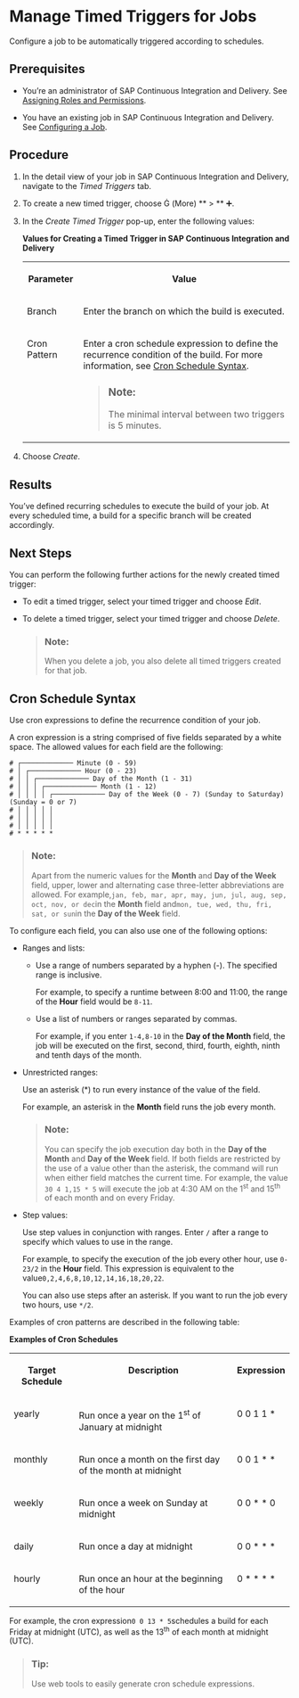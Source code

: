 <!-- loio3cd830ec08644e52b47cc3274732aacd -->

<link rel="stylesheet" type="text/css" href="css/sap-icons.css"/>

# Manage Timed Triggers for Jobs

Configure a job to be automatically triggered according to schedules.



<a name="loio3cd830ec08644e52b47cc3274732aacd__prereq_stg_5hw_pqb"/>

## Prerequisites

-   You’re an administrator of SAP Continuous Integration and Delivery. See [Assigning Roles and Permissions](assigning-roles-and-permissions-c679ebd.md).

-   You have an existing job in SAP Continuous Integration and Delivery. See [Configuring a Job](administering-jobs-d581ab5.md).




## Procedure

1.  In the detail view of your job in SAP Continuous Integration and Delivery, navigate to the *Timed Triggers* tab.

2.  To create a new timed trigger, choose <span class="SAP-icons-V5"></span> \(More\) ** \> ** :heavy_plus_sign:.

3.  In the *Create Timed Trigger* pop-up, enter the following values:

    **Values for Creating a Timed Trigger in SAP Continuous Integration and Delivery**


    <table>
    <tr>
    <th valign="top">

    Parameter
    
    </th>
    <th valign="top">

    Value
    
    </th>
    </tr>
    <tr>
    <td valign="top">
    
    Branch
    
    </td>
    <td valign="top">
    
    Enter the branch on which the build is executed.
    
    </td>
    </tr>
    <tr>
    <td valign="top">
    
    Cron Pattern
    
    </td>
    <td valign="top">
    
    Enter a cron schedule expression to define the recurrence condition of the build. For more information, see [Cron Schedule Syntax](manage-timed-triggers-for-jobs-3cd830e.md#loiob38912b3e5a54e04a6d32c58357f1d1b).

    > ### Note:  
    > The minimal interval between two triggers is 5 minutes.


    
    </td>
    </tr>
    </table>
    
4.  Choose *Create*.




<a name="loio3cd830ec08644e52b47cc3274732aacd__result_vgz_szy_cpb"/>

## Results

You’ve defined recurring schedules to execute the build of your job. At every scheduled time, a build for a specific branch will be created accordingly.



<a name="loio3cd830ec08644e52b47cc3274732aacd__postreq_wrn_kpt_1rb"/>

## Next Steps

You can perform the following further actions for the newly created timed trigger:

-   To edit a timed trigger, select your timed trigger and choose *Edit*.
-   To delete a timed trigger, select your timed trigger and choose *Delete*.

    > ### Note:  
    > When you delete a job, you also delete all timed triggers created for that job.


<a name="loiob38912b3e5a54e04a6d32c58357f1d1b"/>

<!-- loiob38912b3e5a54e04a6d32c58357f1d1b -->

## Cron Schedule Syntax

Use cron expressions to define the recurrence condition of your job.



A cron expression is a string comprised of five fields separated by a white space. The allowed values for each field are the following:

```
# ┌───────────── Minute (0 - 59)
# │ ┌───────────── Hour (0 - 23)
# │ │ ┌───────────── Day of the Month (1 - 31)
# │ │ │ ┌───────────── Month (1 - 12) 
# │ │ │ │ ┌───────────── Day of the Week (0 - 7) (Sunday to Saturday) (Sunday = 0 or 7)
# │ │ │ │ │
# │ │ │ │ │
# │ │ │ │ │
# * * * * *

```

> ### Note:  
> Apart from the numeric values for the **Month** and **Day of the Week** field, upper, lower and alternating case three-letter abbreviations are allowed. For example,`jan, feb, mar, apr, may, jun, jul, aug, sep, oct, nov, or dec`in the **Month** field and`mon, tue, wed, thu, fri, sat, or sun`in the **Day of the Week** field.

To configure each field, you can also use one of the following options:

-   Ranges and lists:

    -   Use a range of numbers separated by a hyphen \(-\). The specified range is inclusive.

        For example, to specify a runtime between 8:00 and 11:00, the range of the **Hour** field would be `8-11`.

    -   Use a list of numbers or ranges separated by commas.

        For example, if you enter `1-4,8-10` in the **Day of the Month** field, the job will be executed on the first, second, third, fourth, eighth, ninth and tenth days of the month.





-   Unrestricted ranges:

    Use an asterisk \(\*\) to run every instance of the value of the field.

    For example, an asterisk in the **Month** field runs the job every month.

    > ### Note:  
    > You can specify the job execution day both in the **Day of the Month** and **Day of the Week** field. If both fields are restricted by the use of a value other than the asterisk, the command will run when either field matches the current time. For example, the value `30 4 1,15 * 5` will execute the job at 4:30 AM on the 1<sup>st</sup> and 15<sup>th</sup> of each month and on every Friday.

-   Step values:

    Use step values in conjunction with ranges. Enter `/` after a range to specify which values to use in the range.

    For example, to specify the execution of the job every other hour, use `0-23/2` in the **Hour** field. This expression is equivalent to the value`0,2,4,6,8,10,12,14,16,18,20,22`.

    You can also use steps after an asterisk. If you want to run the job every two hours, use `*/2`.


Examples of cron patterns are described in the following table:

**Examples of Cron Schedules**


<table>
<tr>
<th valign="top">

Target Schedule

</th>
<th valign="top">

Description

</th>
<th valign="top">

Expression

</th>
</tr>
<tr>
<td valign="top">

yearly

</td>
<td valign="top">

Run once a year on the 1<sup>st</sup> of January at midnight

</td>
<td valign="top">

0 0 1 1 \*

</td>
</tr>
<tr>
<td valign="top">

monthly

</td>
<td valign="top">

Run once a month on the first day of the month at midnight

</td>
<td valign="top">

0 0 1 \* \*

</td>
</tr>
<tr>
<td valign="top">

weekly

</td>
<td valign="top">

Run once a week on Sunday at midnight

</td>
<td valign="top">

0 0 \* \* 0

</td>
</tr>
<tr>
<td valign="top">

daily

</td>
<td valign="top">

Run once a day at midnight

</td>
<td valign="top">

0 0 \* \* \*

</td>
</tr>
<tr>
<td valign="top">

hourly

</td>
<td valign="top">

Run once an hour at the beginning of the hour

</td>
<td valign="top">

0 \* \* \* \*

</td>
</tr>
</table>

For example, the cron expression`0 0 13 * 5`schedules a build for each Friday at midnight \(UTC\), as well as the 13<sup>th</sup> of each month at midnight \(UTC\).

> ### Tip:  
> Use web tools to easily generate cron schedule expressions.

